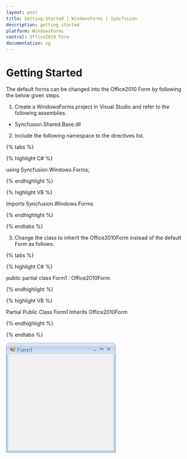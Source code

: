 ```yaml
---
layout: post
title: Getting-Started | WindowsForms | Syncfusion
description: getting started
platform: WindowsForms
control: Office2010 Form
documentation: ug
---
```


# Getting Started

The default forms can be changed into the Office2010 Form by following the below given steps.

1)	Create a WindowsForms project in Visual Studio and refer to the following assemblies.

   * Syncfusion.Shared.Base.dll
   
2)  Include the following namespace to the directives list.

{% tabs %}

{% highlight C# %}

using Syncfusion.Windows.Forms;

{% endhighlight %}


{% highlight VB %}

Imports Syncfusion.Windows.Forms
 
{% endhighlight %}

{% endtabs %}
   
3)	Change the class to inherit the Office2010Form instead of the default Form as follows.



{% tabs %}

{% highlight C# %}

public partial class Form1 : Office2010Form 

{% endhighlight %}


{% highlight VB %}

Partial Public Class Form1 Inherits Office2010Form
 
{% endhighlight %}

{% endtabs %}
  

   ![](Creating-Office2010-Form_images/Office2010Form.png)